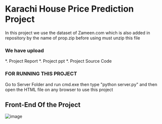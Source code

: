 # Karachi House Price Prediction Project

In this project we use the dataset of Zameen.com which is also added in repository by the name of prop.zip before using must unzip this file

### We have upload 
*. Project Report
*. Project ppt
*. Project Source Code

### FOR RUNNING THIS PROJECT 
Go to Server Folder and run cmd.exe then  type "python server.py"
and then open the HTML file on any browser to use this project 


## Front-End Of the Project
![image](https://user-images.githubusercontent.com/90863461/152845038-679b976b-b215-43fa-b3a6-ee5d92c2608f.png)

